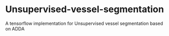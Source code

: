 # Unsupervised-vessel-segmentation
A tensorflow implementation for Unsupervised vessel segmentation based on ADDA
